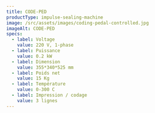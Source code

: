 ```yaml
---
title: CODE-PED
productType: impulse-sealing-machine
image: /src/assets/images/coding-pedal-controlled.jpg
imageAlt: CODE-PED
specs:
  - label: Voltage
    value: 220 V, 1-phase
  - label: Puissance
    value: 0.2 kW
  - label: Dimension
    value: 355*340*525 mm
  - label: Poids net
    value: 15 Kg
  - label: Température
    value: 0-300 C
  - label: Impression / codage
    value: 3 lignes
---
```

